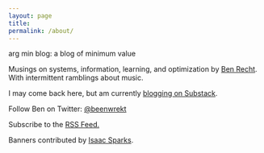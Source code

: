 ```yaml
---
layout: page
title:
permalink: /about/
---
```


arg min blog: a blog of minimum value

Musings on systems, information, learning, and optimization by [Ben Recht](http://www.eecs.berkeley.edu/~brecht). With intermittent ramblings about music.

I may come back here, but am currently [blogging on Substack](https://argmin.substack.com).

Follow Ben on Twitter: [@beenwrekt](https://twitter.com/beenwrekt)

<span>
Subscribe to the  <a class="btn btn-rss" href="/feed.xml" target="_blank">RSS Feed.</a>
</span>

Banners contributed by [Isaac Sparks](http://www.isaacsparks.com/).
